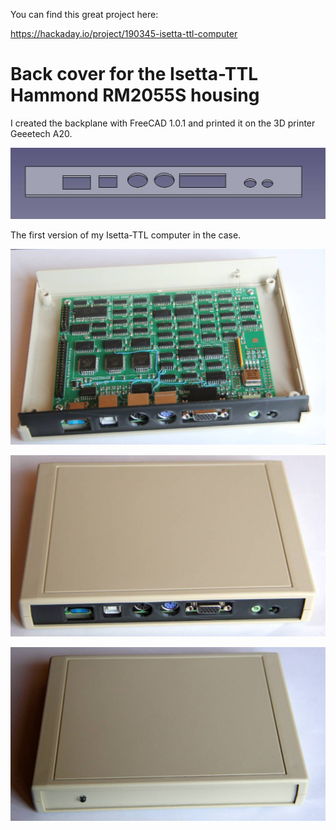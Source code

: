 You can find this great project here:

https://hackaday.io/project/190345-isetta-ttl-computer

# Back cover for the Isetta-TTL Hammond RM2055S housing

I created the backplane with FreeCAD 1.0.1 and printed it on the 3D printer Geeetech A20.

![printed back](/pic/isetta-back.jpg)

The first version of my Isetta-TTL computer in the case.

![open case](/pic/pic1.jpg)

![from behind](/pic/pic2.jpg)

![from the front](/pic/pic3.jpg)

